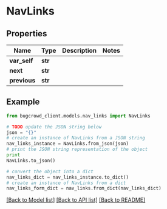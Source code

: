 # NavLinks


## Properties

Name | Type | Description | Notes
------------ | ------------- | ------------- | -------------
**var_self** | **str** |  | 
**next** | **str** |  | 
**previous** | **str** |  | 

## Example

```python
from bugcrowd_client.models.nav_links import NavLinks

# TODO update the JSON string below
json = "{}"
# create an instance of NavLinks from a JSON string
nav_links_instance = NavLinks.from_json(json)
# print the JSON string representation of the object
print
NavLinks.to_json()

# convert the object into a dict
nav_links_dict = nav_links_instance.to_dict()
# create an instance of NavLinks from a dict
nav_links_form_dict = nav_links.from_dict(nav_links_dict)
```
[[Back to Model list]](../README.md#documentation-for-models) [[Back to API list]](../README.md#documentation-for-api-endpoints) [[Back to README]](../README.md)


